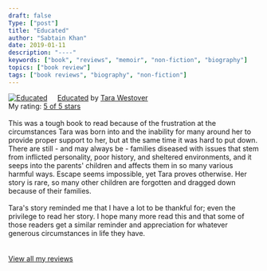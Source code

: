 ```yaml
---
draft: false
Type: ["post"]
title: "Educated"
author: "Sabtain Khan"
date: 2019-01-11
description: "----"
keywords: ["book", "reviews", "memoir", "non-fiction", "biography"]
topics: ["book review"]
tags: ["book reviews", "biography", "non-fiction"]
---
```



<a href="https://www.goodreads.com/book/show/35133922-educated" style="float: left; padding-right: 20px"><img border="0" alt="Educated" src="https://i.gr-assets.com/images/S/compressed.photo.goodreads.com/books/1506026635l/35133922._SX98_.jpg" /></a><a href="https://www.goodreads.com/book/show/35133922-educated">Educated</a> by <a href="https://www.goodreads.com/author/show/16121977.Tara_Westover">Tara Westover</a><br/>
My rating: <a href="https://www.goodreads.com/review/show/2660643213">5 of 5 stars</a><br /><br />
This was a tough book to read because of the frustration at the circumstances Tara was born into and the inability for many around her to provide proper support to her, but at the same time it was hard to put down. There are still - and may always be - families diseased with issues that stem from inflicted personality, poor history, and sheltered environments, and it seeps into the parents' children and affects them in so many various harmful ways. Escape seems impossible, yet Tara proves otherwise. Her story is rare, so many other children are forgotten and dragged down because of their families.<br /><br />Tara's story reminded me that I have a lot to be thankful for; even the privilege to read her story. I hope many more read this and that some of those readers get a similar reminder and appreciation for whatever generous circumstances in life they have.<br />
<br/><br/>
<a href="https://www.goodreads.com/review/list/19015356-sabtain-khan">View all my reviews</a>

